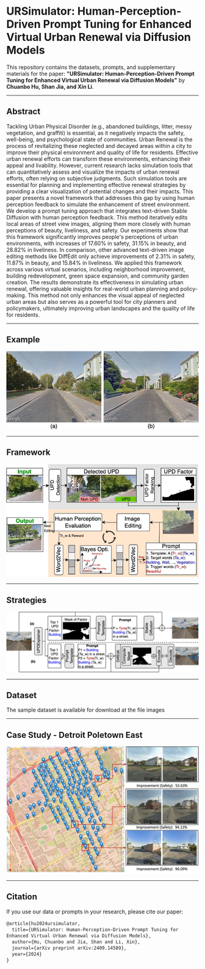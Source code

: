 # URSimulator: Human-Perception-Driven Prompt Tuning for Enhanced Virtual Urban Renewal via Diffusion Models

This repository contains the datasets, prompts, and supplementary materials for the paper:
**"URSimulator: Human-Perception-Driven Prompt Tuning for Enhanced Virtual Urban Renewal via Diffusion Models"** 
by **Chuanbo Hu, Shan Jia, and Xin Li**.

---

## Abstract
Tackling Urban Physical Disorder (e.g., abandoned buildings, litter, messy vegetation, and graffiti) is essential, as it negatively impacts the safety, well-being, and psychological state of communities. Urban Renewal is the process of revitalizing these neglected and decayed areas within a city to improve their physical environment and quality of life for residents. Effective urban renewal efforts can transform these environments, enhancing their appeal and livability. However, current research lacks simulation tools that can quantitatively assess and visualize the impacts of urban renewal efforts, often relying on subjective judgments. Such simulation tools are essential for planning and implementing effective renewal strategies by providing a clear visualization of potential changes and their impacts. This paper presents a novel framework that addresses this gap by using human perception feedback to simulate the enhancement of street environment. We develop a prompt tuning approach that integrates text-driven Stable Diffusion with human perception feedback. This method iteratively edits local areas of street view images, aligning them more closely with human perceptions of beauty, liveliness, and safety. Our experiments show that this framework significantly improves people's perceptions of urban environments, with increases of 17.60% in safety, 31.15% in beauty, and 28.82% in liveliness. In comparison, other advanced text-driven image editing methods like DiffEdit only achieve improvements of 2.31% in safety, 11.87% in beauty, and 15.84% in liveliness. We applied this framework across various virtual scenarios, including neighborhood improvement, building redevelopment, green space expansion, and community garden creation. The results demonstrate its effectiveness in simulating urban renewal, offering valuable insights for real-world urban planning and policy-making. This method not only enhances the visual appeal of neglected urban areas but also serves as a powerful tool for city planners and policymakers, ultimately improving urban landscapes and the quality of life for residents.

---

## Example
![Example of Urban Renewal Simulation Using Street View Images](./figures/example.jpg)

---

## Framework
![Framework of Prompt Tuning-Guided Urban Renewal](./figures/framework.jpg)

---

## Strategies
![Strategies for Urban Renewal Simulation: Text-Driven Image Editing](./figures/strategies.jpg)

---

## Dataset

The sample dataset is available for download at the file images

---

## Case Study - Detroit Poletown East
![Case Study: Rebuilding Abandoned Houses in Detroit’s Poletown East](./figures/Detroit.jpg)

---


## Citation
If you use our data or prompts in your research, please cite our paper:
```text
@article{hu2024ursimulator,
  title={URSimulator: Human-Perception-Driven Prompt Tuning for Enhanced Virtual Urban Renewal via Diffusion Models},
  author={Hu, Chuanbo and Jia, Shan and Li, Xin},
  journal={arXiv preprint arXiv:2409.14589},
  year={2024}
}
```
